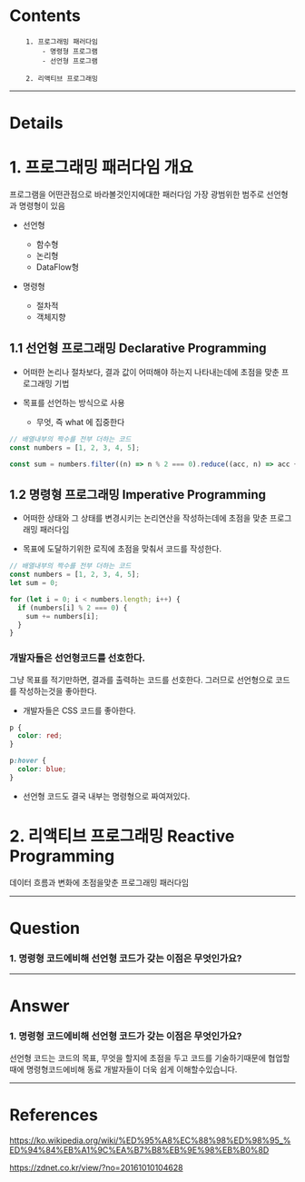 # Contents

```
    1. 프로그래밍 패러다임
        - 명령형 프로그램
        - 선언형 프로그램

    2. 리액티브 프로그래밍
```

---

# Details

# 1. 프로그래밍 패러다임 개요

프로그램을 어떤관점으로 바라볼것인지에대한 패러다임
가장 광범위한 범주로 선언형과 명령형이 있음

- 선언형

  - 함수형
  - 논리형
  - DataFlow형

- 명령형

  - 절차적
  - 객체지향

## 1.1 선언형 프로그래밍 Declarative Programming

- 어떠한 논리나 절차보다, 결과 값이 어떠해야 하는지 나타내는데에 초점을 맞춘 프로그래밍 기법

- 목표를 선언하는 방식으로 사용

  - 무엇, 즉 what 에 집중한다

```ts
// 배열내부의 짝수를 전부 더하는 코드
const numbers = [1, 2, 3, 4, 5];

const sum = numbers.filter((n) => n % 2 === 0).reduce((acc, n) => acc + n, 0);
```

## 1.2 명령형 프로그래밍 Imperative Programming

- 어떠한 상태와 그 상태를 변경시키는 논리연산을 작성하는데에 초점을 맞춘 프로그래밍 패러다임

- 목표에 도달하기위한 로직에 초점을 맞춰서 코드를 작성한다.

```ts
// 배열내부의 짝수를 전부 더하는 코드
const numbers = [1, 2, 3, 4, 5];
let sum = 0;

for (let i = 0; i < numbers.length; i++) {
  if (numbers[i] % 2 === 0) {
    sum += numbers[i];
  }
}
```

### 개발자들은 선언형코드를 선호한다.

그냥 목표를 적기만하면, 결과를 출력하는 코드를 선호한다.
그러므로 선언형으로 코드를 작성하는것을 좋아한다.

- 개발자들은 CSS 코드를 좋아한다.

```css
p {
  color: red;
}

p:hover {
  color: blue;
}
```

- 선언형 코드도 결국 내부는 명령형으로 짜여져있다.

# 2. 리액티브 프로그래밍 Reactive Programming

데이터 흐름과 변화에 초점을맞춘 프로그래밍 패러다임

---

# Question

### 1. 명령형 코드에비해 선언형 코드가 갖는 이점은 무엇인가요?

---

# Answer

### 1. 명령형 코드에비해 선언형 코드가 갖는 이점은 무엇인가요?

선언형 코드는 코드의 목표, 무엇을 할지에 초점을 두고 코드를
기술하기때문에 협업할때에 명령형코드에비해 동료 개발자들이 더욱 쉽게 이해할수있습니다.

---

# References

https://ko.wikipedia.org/wiki/%ED%95%A8%EC%88%98%ED%98%95_%ED%94%84%EB%A1%9C%EA%B7%B8%EB%9E%98%EB%B0%8D

https://zdnet.co.kr/view/?no=20161010104628

